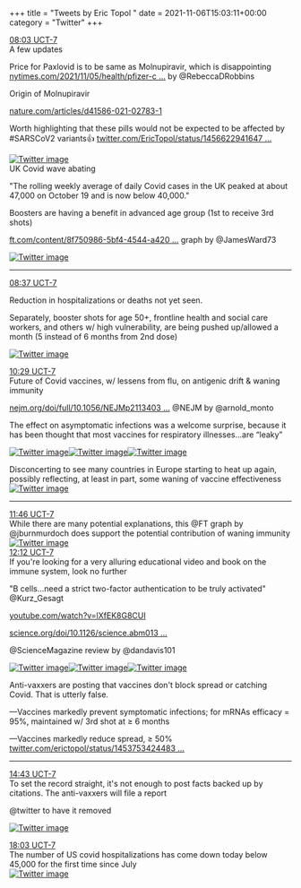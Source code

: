 +++
title = "Tweets by Eric Topol " 
date = 2021-11-06T15:03:11+00:00
category = "Twitter"
+++
<div class="tweet"> 
<div class="profile"> 
<a href="https://twitter.com/erictopol/status/1457000618686496773" target="_blank" rel="noreferer">08:03 UCT-7</a> 
</div> 
<div class="content"> 
A few updates 

Price for Paxlovid is to be same as Molnupiravir, which is disappointing <a href="https://www.nytimes.com/2021/11/05/health/pfizer-covid-pill.html" target="_blank" rel="noreferer">nytimes.com/2021/11/05/health/pfizer-c ...</a> 
 by @RebeccaDRobbins 

Origin of Molnupiravir

<a href="https://www.nature.com/articles/d41586-021-02783-1" target="_blank" rel="noreferer">nature.com/articles/d41586-021-02783-1</a> 


Worth highlighting that these pills would not be expected to be affected by #SARSCoV2 variants👍  <a href="https://twitter.com/EricTopol/status/1456622941647478796" target="_blank" rel="noreferer">twitter.com/EricTopol/status/1456622941647 ...</a> 
</div> 
<a href="/twitter/erictopol/images/FDhNGbSVgAEKW5j.png"  ><img src="/twitter/erictopol/images/FDhNGbSVgAEKW5j.png" alt="Twitter image" ></img></a></div> 
<div class="thread"> 
<div class="thread-content"> 
UK Covid wave abating

"The rolling weekly average of daily Covid cases in the UK peaked at about 47,000 on October 19 and is now below 40,000." 

Boosters are having a benefit in advanced age group  (1st to receive 3rd shots)

<a href="https://www.ft.com/content/8f750986-5bf4-4544-a420-25f1d2d5aaf7" target="_blank" rel="noreferer">ft.com/content/8f750986-5bf4-4544-a420 ...</a> 
 graph by @JamesWard73 </div> 
<a href="/twitter/erictopol/images/FDhVbURVUAMj1TZ.jpg"  ><img src="/twitter/erictopol/images/FDhVbURVUAMj1TZ.jpg" alt="Twitter image" ></img></a><hr><div class="profile"> 
<a href="https://twitter.com/erictopol/status/1457009132519649281" target="_blank" rel="noreferer">08:37 UCT-7</a> 
</div> 
<div class="content"> 
Reduction in hospitalizations or deaths not yet seen.

Separately, booster shots for age 50+, frontline health and social care workers, and others w/ high vulnerability, are being pushed up/allowed a month (5 instead of 6 months from 2nd dose) </div> 
<a href="/twitter/erictopol/images/FDhToHiUYAYpeCP.jpg"  ><img src="/twitter/erictopol/images/FDhToHiUYAYpeCP.jpg" alt="Twitter image" ></img></a></div> 
<div class="tweet"> 
<div class="profile"> 
<a href="https://twitter.com/erictopol/status/1457037559427653640" target="_blank" rel="noreferer">10:29 UCT-7</a> 
</div> 
<div class="content"> 
Future of Covid vaccines, w/ lessens from flu, on antigenic drift &amp; waning immunity

<a href="https://www.nejm.org/doi/full/10.1056/NEJMp2113403?query=featured_secondary" target="_blank" rel="noreferer">nejm.org/doi/full/10.1056/NEJMp2113403 ...</a> 
 @NEJM by @arnold_monto

The effect on asymptomatic infections was a welcome surprise, because it has been thought that most vaccines for respiratory illnesses...are “leaky” </div> 
<a href="/twitter/erictopol/images/FDhtxcjVkAIMnP1.jpg"  ><img src="/twitter/erictopol/images/FDhtxcjVkAIMnP1.jpg" alt="Twitter image" ></img></a><a href="/twitter/erictopol/images/FDhtzMZVQAE09U8.jpg"  ><img src="/twitter/erictopol/images/FDhtzMZVQAE09U8.jpg" alt="Twitter image" ></img></a><a href="/twitter/erictopol/images/FDht0tyVEAUwC0J.jpg"  ><img src="/twitter/erictopol/images/FDht0tyVEAUwC0J.jpg" alt="Twitter image" ></img></a></div> 
<div class="thread"> 
<div class="thread-content"> 
Disconcerting to see many countries in Europe starting to heat up again, possibly reflecting, at least in part, some waning of vaccine effectiveness </div> 
<a href="/twitter/erictopol/images/FC4iXsSUcAE7Mhp.jpg"  ><img src="/twitter/erictopol/images/FC4iXsSUcAE7Mhp.jpg" alt="Twitter image" ></img></a><hr><div class="profile"> 
<a href="https://twitter.com/erictopol/status/1457056692198264833" target="_blank" rel="noreferer">11:46 UCT-7</a> 
</div> 
<div class="content"> 
While there are many potential explanations, this @FT graph by @jburnmurdoch does support the potential contribution of waning immunity </div> 
<a href="/twitter/erictopol/images/FDiBBXxVcAEZN8-.jpg"  ><img src="/twitter/erictopol/images/FDiBBXxVcAEZN8-.jpg" alt="Twitter image" ></img></a></div> 
<div class="tweet"> 
<div class="profile"> 
<a href="https://twitter.com/erictopol/status/1457063338672750594" target="_blank" rel="noreferer">12:12 UCT-7</a> 
</div> 
<div class="content"> 
If you're looking for a very alluring educational video and book on the immune system, look no further

"B cells...need a strict two-factor authentication to be truly activated" @Kurz_Gesagt

<a href="https://www.youtube.com/watch?v=lXfEK8G8CUI" target="_blank" rel="noreferer">youtube.com/watch?v=lXfEK8G8CUI</a> 


<a href="https://www.science.org/doi/10.1126/science.abm0134" target="_blank" rel="noreferer">science.org/doi/10.1126/science.abm013 ...</a> 


@ScienceMagazine review by @dandavis101 </div> 
<a href="/twitter/erictopol/images/FDiGR4uUUAIEm8J.jpg"  ><img src="/twitter/erictopol/images/FDiGR4uUUAIEm8J.jpg" alt="Twitter image" ></img></a><a href="/twitter/erictopol/images/FDiGTa0VkAEl0Oj.jpg"  ><img src="/twitter/erictopol/images/FDiGTa0VkAEl0Oj.jpg" alt="Twitter image" ></img></a><a href="/twitter/erictopol/images/FDiGeWbVcAEj5Ou.jpg"  ><img src="/twitter/erictopol/images/FDiGeWbVcAEj5Ou.jpg" alt="Twitter image" ></img></a></div> 
<div class="thread"> 
<div class="thread-content"> 
Anti-vaxxers are posting that vaccines don't block spread or catching Covid. That is utterly false.

—Vaccines markedly prevent symptomatic infections; for mRNAs efficacy = 95%, maintained w/ 3rd shot at ≥ 6 months

—Vaccines markedly reduce spread, ≥ 50% <a href="https://twitter.com/erictopol/status/1453753424483258368" target="_blank" rel="noreferer">twitter.com/erictopol/status/1453753424483 ...</a> 
</div> 
<hr><div class="profile"> 
<a href="https://twitter.com/erictopol/status/1457101419853467654" target="_blank" rel="noreferer">14:43 UCT-7</a> 
</div> 
<div class="content"> 
To set the record straight, it's not enough to post facts backed up by citations. The anti-vaxxers will file a report 

@twitter to have it removed </div> 
<a href="/twitter/erictopol/images/FDiqAqmVkAA2Nhp.jpg"  ><img src="/twitter/erictopol/images/FDiqAqmVkAA2Nhp.jpg" alt="Twitter image" ></img></a></div> 
<div class="tweet"> 
<div class="profile"> 
<a href="https://twitter.com/erictopol/status/1457151784917422082" target="_blank" rel="noreferer">18:03 UCT-7</a> 
</div> 
<div class="content"> 
The number of US covid hospitalizations has come down today below 45,000 for the first time since July </div> 
<a href="/twitter/erictopol/images/FDjXkUcVUAUtkz0.jpg"  ><img src="/twitter/erictopol/images/FDjXkUcVUAUtkz0.jpg" alt="Twitter image" ></img></a></div> 


